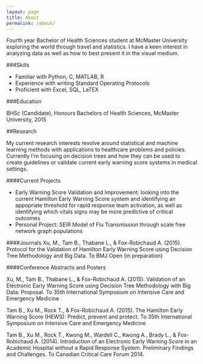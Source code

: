 ```yaml
---
layout: page
title: About
permalink: /about/
---
```


Fourth year Bachelor of Health Sciences student at McMaster University exploring the world through travel and statistics. I have a keen interest in analyzing data as well as how to best present it in the visual medium.

###Skills

* Familiar with Python, C, MATLAB, R
* Experience with writing Standard Operating Protocols
* Proficient with Excel, SQL, LaTEX

###Education

BHSc (Candidate), Honours Bachelors of Health Sciences, McMaster University, 2015

##Research

My current research interests revolve around statistical and machine learning methods with applications to healthcare problems and policies. Currently I'm focusing on decision trees and how they can be used to create guidelines or validate current early warning score systems in medical settings.

####Current Projects
* Early Warning Score Validation and Improvement: looking into the current Hamilton Early Warning Score system and identifying an appopriate threshold for rapid response team activation, as well as identifying which vitals signs may be more predictive of critical outcomes
* Personal Project: SEIR Model of Flu Transmission through scale free network graph populations

####Journals
Xu, M., Tam B., Thabane L., & Fox-Robichaud A. (2015). Protocol for the Validation of Hamilton
Early Warning Score using Decision Tree Methodology and Big Data. To BMJ Open (in
preparation)

####Conference Abstracts and Posters

Xu, M., Tam B., Thabane L., & Fox-Robichaud A. (2015). Validation of an Electronic Early Warning
Score using Decision Tree Methodology with Big Data: Proposal. To 35th International
Symposium on Intensive Care and Emergency Medicine

Tam B., Xu M., Rock T., & Fox-Robichaud A. (2015). The Hamilton Early Warning Score (HEWS):
Predict, prevent and protect. To 35th International Symposium on Intensive Care and Emergency
Medicine

Tam B., Xu M., Rock T., Kwong M., Wardell C., Kwong A., Brady L., & Fox-Robichaud A. (2014).
Introduction of an Electronic Early Warning Score in an Academic Hospital without a Rapid
Response System. Preliminary Findings and Challenges. To Canadian Critical Care Forum 2014.